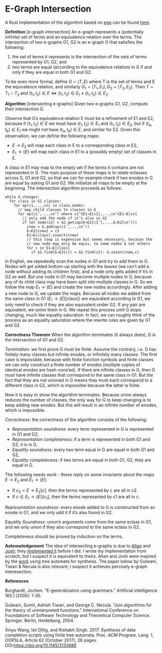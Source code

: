 # E-Graph Intersection

A Rust implementation of the algorithm based on 
[egg](https://egraphs-good.github.io/)
can be found [here](https://github.com/remysucre/eggegg).

**Definition** [e-graph intersection]
An e-graph represents a (potentially infinite) set of terms and
an equivalence relation over the terms.
The intersection of two e-graphs G1, G2 
is an e-graph G that satisfies the following: 
1. the set of terms it represents 
is the intersection of the sets of terms represented by G1, G2, and
2. two terms are equal (according to the equivalence relation) in G 
if and only if they are equal in both G1 and G2. 

To be even more formal, define $G = (T, E)$ 
where T is the set of terms and E the equivalence relation,
and similarly $G_1 = (T_1, E_1), G_2 = (T_2, E_2)$.
Then $T = T_1 \cap T_2$ and 
$(t_1, t_2) \in E \Leftrightarrow (t_1, t_2) \in E_1 \wedge (t_1, t_2) \in E_2$. 

**Algorithm** [intersecting e-graphs]
Given two e-graphs G1, G2, compute their intersection G. 

Observe that G’s equivalence relation E must be a refinement of E1 and E2, 
because if $(t_1, t_2) \in E$ we must have $(t_1, t_2) \in E_1$ 
and $(t_1, t_2) \in E_2$, 
but if $(t_a, t_b) \in E_1$ we might not have $(t_a, t_b) \in E$, 
and similar for E2.
Given this observation, we can define the following maps: 

- $E \rightarrow E_2$ will map each class in E to a corresponding class in E2, 
- $E_1 \rightarrow \{E\}$ will map each class in E1 to a (possibly empty) set of classes in E. 

A class in E1 may map to the empty set 
if the terms it contains are not represented in G.
The main purpose of these maps is to relate eclasses across G, G1 and G2,
so that we can for example check if two enodes in G are equal by asking G1 and G2.
We initialize all maps to be empty at the beginning.
The intersection algorithm proceeds as follows: 

```
while G changes:
  for class in G1.classes:
    for op(c1,...,cn) in class.nodes:
      // map child classes to classes in G
      for op(c1’,...,cn’) where c1’∈E1→E[c1],...,cn’∈E1→E[cn]
        // only add the node if it’s also in G2
        if let Some(c2) = G2.get(op(E→E2[c1’],...,E→E2[cn’]))
          cnew = G.add(op(c1’,...,cn’))
          E→E2[cnew] = c2
          E1→E[class].insert(cnew)
          // this loop is expensive but seems necessary, because the 
          // new node may only be equiv. to some nodes & not others
          for c in E1→E[class]
            if G2.find(E→E2[c]) = G2.find(c2): G.union(cnew,c)
```

In English, we repeatedly scan the nodes in G1 and try to add them to G.
Nodes will get added bottom-up starting with the leaves 
(we can’t add a node without adding its children first),
and a node only gets added if it’s in G2 as well.
But one node in G1 may become multiple nodes in G,
because any of its child class may have been split into multiple classes in G.
So we follow the map $E_1 \rightarrow \{E\}$ and create the new nodes accordingly.
After adding a new node to G, we update the maps.
Because all nodes we added from the same class in G1 
($E_1 \rightarrow \{E\}[\text{class}]$)
are equivalent according to G1,
we only need to check if they are also equivalent under G2.
If any pair are equivalent, we union them in G.
We repeat this process until G stops changing, much like equality saturation. 
In fact, we can roughly think of the process as an equality saturation 
where the rewrite rules are given by G1 and G2. 

**Correctness Theorem**
When the algorithm terminates (it always does),
G is the intersection of G1 and G2. 

*Termination*: we first prove G must be finite.
Assume the contrary, i.e. G has finitely many classes but infinite enodes,
or infinitely many classes.
The first case is impossible,
because with finite function symbols and finite classes 
we can only construct a finite number of enodes 
(multiple copies of identical enodes are hash-cons’ed).
If there are infinite classes in G,
then G must have infinite classes that correspond to the same class in G1.
But the fact that they are not unioned in G means 
they must each correspond to a different class in G2,
which is impossible because the latter is finite.

Now it is easy to show the algorithm terminates.
Because union always reduces the number of classes,
the only way for G to keep changing is to keep adding new enodes.
But this will result in an infinite number of enodes, which is impossible. 

*Correctness*: the correctness of the algorithm consists of the following: 
- *Representation soundness*: every term represented in G is represented in G1 and G2, 
- *Representation completeness*: if a term is represented in both G1 and G2, it is in G, 
- *Equality soundness*: every two term equal in G are equal in both G1 and G2, 
- *Equality completeness*: if two terms are equal in both G1, G2, they are equal in G. 

The following needs work - 
these reply on some invariants about the maps $E \rightarrow E_2$ and  $E_1 \rightarrow \{E\}$: 
- If $c_2 = E \rightarrow E_2[c]$, then the terms represented by c are all in c2. 
- If $c \in E_1 \rightarrow \{E\}[c_1]$, then the terms represented by c1 are all in c.

*Representation soundness*: every enode added to G is constructed from an enode in G1,
and we only add it if it’s also found in G2. 

*Equality Soundness*: union’s arguments come from the same eclass in G1,
and we only union if they also correspond to the same eclass in G2. 

Completeness should be proved by induction on the terms. 

**Acknowledgement**
The idea of intersecting e-graphs is due to 
[Altan](https://altanh.com/) and [Josh](https://joshmpollock.com/);
they [implemented it](https://github.com/uwplse/unscramble) before I did.
I wrote my implementation from scratch,
but I suspect it is equivalent to theirs.
Altan and Josh were inspired by the [work](https://doi.org/10.1145/3133886)
using tree automata for synthesis.
The paper below by Gulwani, Tiwari \& Necula is also relevant; 
I suspect it achieves percisely e-graph interesection. 

**References**

Burghardt, Jochen. "E-generalization using grammars." Artificial intelligence 165.1 (2005): 1-35.

Gulwani, Sumit, Ashish Tiwari, and George C. Necula. "Join algorithms for the theory of uninterpreted functions." International Conference on Foundations of Software Technology and Theoretical Computer Science. Springer, Berlin, Heidelberg, 2004.

Xinyu Wang, Isil Dillig, and Rishabh Singh. 2017. Synthesis of data completion scripts using finite tree automata. Proc. ACM Program. Lang. 1, OOPSLA, Article 62 (October 2017), 26 pages. DOI:https://doi.org/10.1145/3133886
